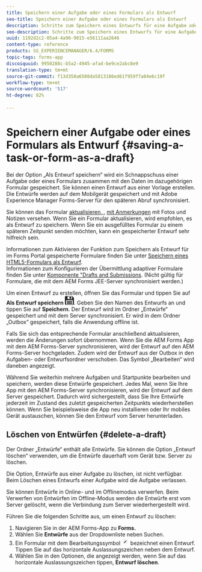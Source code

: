 ```yaml
---
title: Speichern einer Aufgabe oder eines Formulars als Entwurf
seo-title: Speichern einer Aufgabe oder eines Formulars als Entwurf
description: Schritte zum Speichern eines Entwurfs für eine Aufgabe oder ein Formular in der AEM Forms-App
seo-description: Schritte zum Speichern eines Entwurfs für eine Aufgabe oder ein Formular in der AEM Forms-App
uuid: 1192d2c2-05a4-4a96-9015-e56111aa2646
content-type: reference
products: SG_EXPERIENCEMANAGER/6.4/FORMS
topic-tags: forms-app
discoiquuid: 9950288c-b5a2-4945-afad-be9ce2abc8e9
translation-type: tm+mt
source-git-commit: f13d358a6508da5813186ed61f959f7a84e6c19f
workflow-type: tm+mt
source-wordcount: '517'
ht-degree: 82%

---
```



# Speichern einer Aufgabe oder eines Formulars als Entwurf {#saving-a-task-or-form-as-a-draft}

Bei der Option „Als Entwurf speichern“ wird ein Schnappschuss einer Aufgabe oder eines Formulars zusammen mit den Daten im dazugehörigen Formular gespeichert. Sie können einen Entwurf aus einer Vorlage erstellen. Die Entwürfe werden auf dem Mobilgerät gespeichert und mit Adobe Experience Manager Forms-Server für den späteren Abruf synchronisiert.

Sie können das Formular [aktualisieren, ](/help/forms/using/working-with-form.md), [mit Anmerkungen](/help/forms/using/add-attachments.md) mit Fotos und Notizen versehen. Wenn Sie ein Formular aktualisieren, wird empfohlen, es als Entwurf zu speichern. Wenn Sie ein ausgefülltes Formular zu einem späteren Zeitpunkt senden möchten, kann ein gespeicherter Entwurf sehr hilfreich sein.

Informationen zum Aktivieren der Funktion zum Speichern als Entwurf für im Forms Portal gespeicherte Formulare finden Sie unter [Speichern eines HTML5-Formulars als Entwurf](/help/forms/using/saving-html5-form-draft.md).\
Informationen zum Konfigurieren der Übermittlung adaptiver Formulare finden Sie unter [Komponente &quot;Drafts and Submissions](/help/forms/using/draft-submission-component.md). (Nicht gültig für Formulare, die mit dem AEM Forms JEE-Server synchronisiert werden.)

Um einen Entwurf zu erstellen, öffnen Sie das Formular und tippen Sie auf **Als Entwurf speichern** ![Als Entwurf speichern](assets/save-as-draft.png). Geben Sie den Namen des Entwurfs an und tippen Sie auf **Speichern**. Der Entwurf wird im Ordner „Entwürfe“ gespeichert und mit dem Server synchronisiert. Er wird in dem Ordner „Outbox“ gespeichert, falls die Anwendung offline ist.

Falls Sie sich das entsprechende Formular anschließend aktualisieren, werden die Änderungen sofort übernommen. Wenn Sie die AEM Forms App mit dem AEM Forms-Server synchronisieren, wird der Entwurf auf den AEM Forms-Server hochgeladen. Zudem wird der Entwurf aus der Outbox in den Aufgaben- oder Entwurfsordner verschoben. Das Symbol „Bearbeiten“ wird daneben angezeigt.

Während Sie weiterhin mehrere Aufgaben und Startpunkte bearbeiten und speichern, werden diese Entwürfe gespeichert. Jedes Mal, wenn Sie Ihre App mit den AEM Forms-Server synchronisieren, wird der Entwurf auf dem Server gespeichert. Dadurch wird sichergestellt, dass Sie Ihre Entwürfe jederzeit im Zustand des zuletzt gespeicherten Zeitpunkts wiederherstellen können. Wenn Sie beispielsweise die App neu installieren oder Ihr mobiles Gerät austauschen, können Sie den Entwurf vom Server herunterladen.

## Löschen von Entwürfen  {#delete-a-draft}

Der Ordner „Entwürfe“ enthält alle Entwürfe. Sie können die Option „Entwurf löschen“ verwenden, um die Entwürfe dauerhaft vom Gerät bzw. Server zu löschen.

Die Option, Entwürfe aus einer Aufgabe zu löschen, ist nicht verfügbar. Beim Löschen eines Entwurfs einer Aufgabe wird die Aufgabe verlassen.

Sie können Entwürfe in Online- und im Offlinemodus verwerfen. Beim Verwerfen von Entwürfen im Offline-Modus werden die Entwürfe erst vom Server gelöscht, wenn die Verbindung zum Server wiederhergestellt wird.

Führen Sie die folgenden Schritte aus, um einen Entwurf zu löschen:

1. Navigieren Sie in der AEM Forms-App zu **Forms.**
1. Wählen Sie **Entwürfe** aus der Dropdownliste neben Suchen.
1. Ein Formular mit dem Bearbeitungssymbol ![edit-draft-app](assets/edit-draft-app.png) bezeichnet einen Entwurf. Tippen Sie auf das horizontale Auslassungszeichen neben dem Entwurf.
1. Wählen Sie in den Optionen, die angezeigt werden, wenn Sie auf das horizontale Auslassungszeichen tippen, **Entwurf löschen**.

